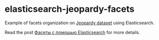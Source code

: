 # elasticsearch-jeopardy-facets
Example of facets organization on [Jeopardy dataset](https://data.world/sya/200000-jeopardy-questions) using Elasticsearch.

Read the post [Фасеты с помощью Elasticsearch](https://alexeykalina.github.io/technologies/elasticsearh-facets.html) for more details.
